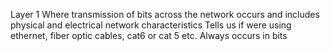 Layer 1
	Where transmission of bits across the network occurs and includes physical and electrical network characteristics
		Tells us if were using ethernet, fiber optic cables, cat6 or cat 5 etc.
		Always occurs in bits